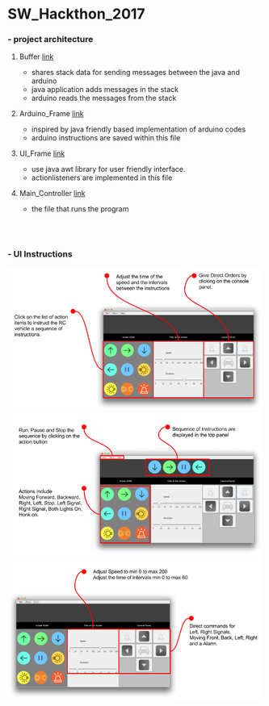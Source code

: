 # SW_Hackthon_2017


### - project architecture
1. Buffer [link](src/main/java/project_result/Buffer.java)
   - shares stack data for sending messages between the java and arduino 
   - java application adds messages in the stack
   - arduino reads the messages from the stack 

2. Arduino_Frame [link](src/main/java/project_result/Arduino_Frame.java)
   - inspired by java friendly based implementation of arduino codes 
   - arduino instructions are saved within this file 

3. UI_Frame [link](src/main/java/project_result/UI_Frame.java)
   - use java awt library for user friendly interface. 
   - actionlisteners are implemented in this file  

4. Main_Controller [link](src/main/java/project_result/Main_Controller.java)
   - the file that runs the program 


<br>
<br>


### - UI Instructions 

![First Image](README/1.png)
![Second Image](README/2.png)
![Third Image](README/3.png)





